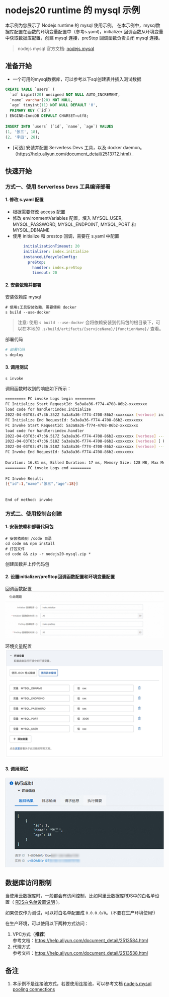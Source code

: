 # nodejs20 runtime 的 mysql 示例
本示例为您展示了 Nodejs runtime 的 mysql 使用示例。
在本示例中，mysql数据库配置在函数的环境变量配置中（参考s.yaml)，initializer 回调函数从环境变量中获取数据库配置，创建 mysql 连接，preStop 回调函数负责关闭 mysql 连接。

> nodejs mysql 官方文档: [nodejs mysql](https://github.com/mysqljs/mysql)

## 准备开始
- 一个可用的mysql数据库，可以参考以下sql创建表并插入测试数据

```sql
CREATE TABLE `users` (
  `id` bigint(20) unsigned NOT NULL AUTO_INCREMENT,
  `name` varchar(20) NOT NULL,
  `age` tinyint(11) NOT NULL DEFAULT '0',
  PRIMARY KEY (`id`)
) ENGINE=InnoDB DEFAULT CHARSET=utf8;

INSERT INTO `users` (`id`, `name`, `age`) VALUES
(1, '张三', 18),
(2, '李四', 28);
```

- [可选] 安装并配置 Serverless Devs 工具，以及 docker daemon。（https://help.aliyun.com/document_detail/2513712.html）

## 快速开始
### 方式一、使用 Serverless Devs 工具编译部署

#### 1. 修改 s.yaml 配置
- 根据需要修改 access 配置
- 修改 environmentVariables 配置，填入 MYSQL_USER, MYSQL_PASSWORD, MYSQL_ENDPOINT, MYSQL_PORT 和 MYSQL_DBNAME
- 使用 initialize 和 prestop 回调，需要在 s.yaml 中配置

```yaml
        initializationTimeout: 20
        initializer: index.initialize
        instanceLifecycleConfig:
          preStop:
            handler: index.preStop
            timeout: 20
```

#### 2. 安装依赖并部署

安装依赖库 mysql
```shell
# 使用s工具安装依赖，需要使用 docker
s build --use-docker
```
> 注意: 使用 `s build --use-docker` 会将依赖安装到代码包的根目录下，可以在本地的 `.s/build/artifacts/{serviceName}/{functionName}/` 查看。

部署代码
```bash
# 部署代码
s deploy
```

#### 3. 调用测试

```shell
s invoke
```

调用函数时收到的响应如下所示：

```bash
========= FC invoke Logs begin =========
FC Initialize Start RequestId: 5a3a8a36-f774-4708-86b2-xxxxxxxx
load code for handler:index.initialize
2022-04-03T03:47:36.352Z 5a3a8a36-f774-4708-86b2-xxxxxxxx [verbose] initializing
FC Initialize End RequestId: 5a3a8a36-f774-4708-86b2-xxxxxxxx
FC Invoke Start RequestId: 5a3a8a36-f774-4708-86b2-xxxxxxxx
load code for handler:index.handler
2022-04-03T03:47:36.517Z 5a3a8a36-f774-4708-86b2-xxxxxxxx [verbose] --------------------------SELECT----------------------------
2022-04-03T03:47:36.518Z 5a3a8a36-f774-4708-86b2-xxxxxxxx [verbose] [ RowDataPacket { id: 1, name: '张三', age: 18 } ]
2022-04-03T03:47:36.518Z 5a3a8a36-f774-4708-86b2-xxxxxxxx [verbose] ------------------------------------------------------------
FC Invoke End RequestId: 5a3a8a36-f774-4708-86b2-xxxxxxxx

Duration: 16.81 ms, Billed Duration: 17 ms, Memory Size: 128 MB, Max Memory Used: 52.32 MB
========= FC invoke Logs end =========

FC Invoke Result:
[{"id":1,"name":"张三","age":18}]


End of method: invoke
```

### 方式二、使用控制台创建

#### 1. 安装依赖和部署代码包

```shell
# 安装依赖到 /code 目录
cd code && npm install
# 打包文件
cd code && zip -r nodejs20-mysql.zip *
```

创建函数并上传代码包

#### 2. 设置initializer/preStop回调函数配置和环境变量配置

回调函数配置
![img_1.png](assets/20250424100830.jpg)

环境变量配置
![img_2.png](assets/20220331111048.jpg)

#### 3. 调用测试
![img_3.png](assets/20250424143042.jpg)

## 数据库访问限制
当使用云数据库时，一般都会有访问控制，比如阿里云数据库RDS中的白名单设置（ [RDS白名单设置说明](https://help.aliyun.com/document_detail/43185.html?spm=5176.19908528.help.dexternal.6c721450iLu0jH) )。

如果仅仅作为测试，可以将白名单配置成 `0.0.0.0/0`。（不要在生产环境使用!)

在生产环境，可以使用以下两种方式访问：

1. VPC方式（**推荐**） <br>
参考文档：https://help.aliyun.com/document_detail/2513584.html
2. 代理方式<br>
参考文档：https://help.aliyun.com/document_detail/2513538.html

## 备注
1. 本示例不是连接池方式，若要使用连接池，可以参考文档 [nodejs mysql pooling connections](https://github.com/mysqljs/mysql#pooling-connections)
